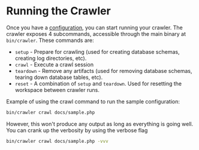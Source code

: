 Running the Crawler
===================

Once you have a [configuration](configuration.md), you can start running your crawler.  The crawler exposes 4 subcommands, accessible through the main binary at `bin/crawler`.  These commands are:

*  `setup` - Prepare for crawling (used for creating database schemas, creating log directories, etc).
*  `crawl` - Execute a crawl session
*  `teardown` - Remove any artifacts (used for removing database schemas, tearing down database tables, etc).
*  `reset` - A combination of `setup` and `teardown`.  Used for resetting the workspace between crawler runs.

Example of using the crawl command to run the sample configuration:

```bash
bin/crawler crawl docs/sample.php
```

However, this won't produce any output as long as everything is going well.  You can crank up the verbosity by using the verbose flag

```bash
bin/crawler crawl docs/sample.php -vvv
```
